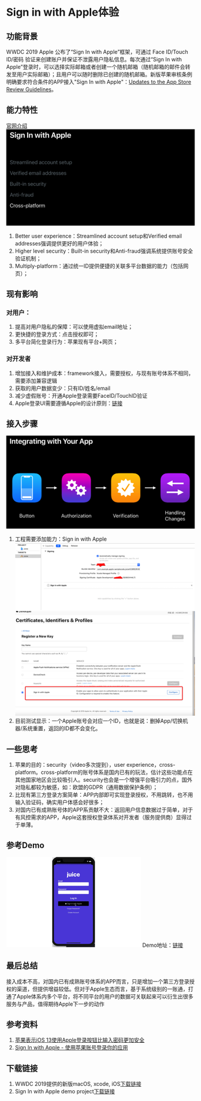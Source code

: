 # Sign in with Apple体验

## 功能背景
WWDC 2019 Apple 公布了“Sign In with Apple”框架，可通过 Face ID/Touch ID/密码 验证来创建账户并保证不泄露用户隐私信息。每次通过“Sign In with Apple”登录时，可以选择实际邮箱或者创建一个随机邮箱（随机邮箱的邮件会转发至用户实际邮箱）；且用户可以随时删除已创建的随机邮箱。新版苹果审核条例明确要求符合条件的APP接入"Sign In with Apple"：[Updates to the App Store Review Guidelines](https://developer.apple.com/news/?id=06032019j)。
## 能力特性
[官网介绍](https://developer.apple.com/sign-in-with-apple/)
![](./ppt_signin_content.png)

1. Better user experience：Streamlined account setup和Verified email addresses强调提供更好的用户体验；
2. Higher level security：Built-in security和Anti-fraud强调系统提供账号安全验证机制；
3. Multiply-platform：通过统一ID提供便捷的关联多平台数据的能力（包括网页）；

## 现有影响
### 对用户：

1. 提高对用户隐私的保障：可以使用虚拟email地址；
2. 更快捷的登录方式：点击授权即可；
3. 多平台简化登录行为：苹果现有平台+网页；

### 对开发者

1. 增加接入和维护成本：framework接入，需要授权，与现有账号体系不相同，需要添加兼容逻辑
2. 获取的用户数据变少：只有ID/姓名/email
3. 减少虚假账号：开通Apple登录需要FaceID/TouchID验证
4. Apple登录UI需要遵循Apple的设计原则：[链接](https://developer.apple.com/design/human-interface-guidelines/sign-in-with-apple/overview/)

## 接入步骤
![](integration.png)
1. 工程需要添加能力：Sign in with Apple
![key](./signInAppleProj.png)
![key](./signInAppleKey.png)
2. 目前测试显示：一个Apple账号会对应一个ID，也就是说：删掉App/切换机器/系统重置，返回的ID都不会变化。


## 一些思考
1. 苹果的目的：security（video多次提到），user experience，cross-platform。cross-platform的账号体系是国内已有的玩法，估计这些功能点在其他国家地区会比较吸引人。security也会是一个增强平台吸引力的点，国外对隐私都较为敏感，如：欧盟的GDPR（通用数据保护条例）；
2. 比现有第三方登录方案简单：APP内部即可实现登录授权，不用跳转，也不用输入验证码，确实用户体感会好很多；
3. 对国内已有成熟账号体的APP系贡献不大：返回用户信息数据过于简单，对于有风控需求的APP，Apple这套授权登录体系对开发者（服务提供商）显得过于单薄。

## 参考Demo
![](./demo_gif.gif)
Demo地址：[链接](https://github.com/huweitao/AppleSampleJuice)


## 最后总结
接入成本不高，对国内已有成熟账号体系的APP而言，只是增加一个第三方登录授权的渠道，但提供增益较低。但对于Apple生态而言，基于系统级别的一账通，打通了Apple体系内多个平台，将不同平台的用户的数据可关联起来可以衍生出很多服务与产品，值得期待Apple下一步的动作

## 参考资料
1. [苹果表示iOS 13使用Apple登录按钮比输入密码更加安全](http://www.sohu.com/a/320191816_586435?scm=1002.0.0.0-0)
2. [Sign In with Apple - 使用苹果账号登录你的应用](https://xiaozhuanlan.com/topic/8675913204)

## 下载链接
1. WWDC 2019提供的新版macOS, xcode, iOS[下载链接](https://developer.apple.com/download/#ios-restore-images-iphone-new)
2. Sign In with Apple demo project[下载链接](https://developer.apple.com/documentation/authenticationservices/adding_the_sign_in_with_apple_flow_to_your_app)
